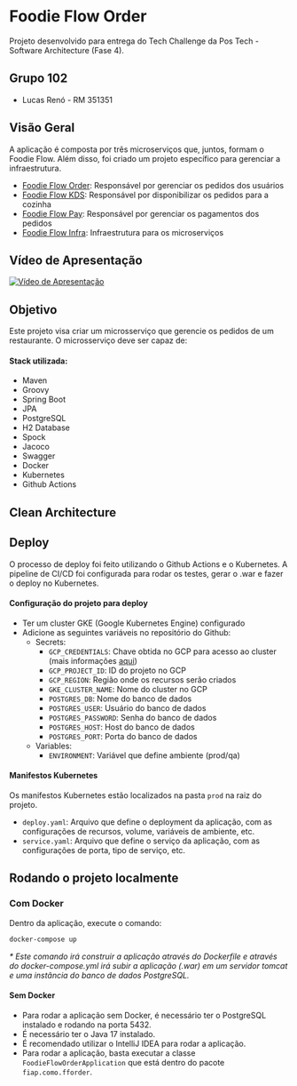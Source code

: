 # Foodie Flow Order

Projeto desenvolvido para entrega do Tech Challenge da Pos Tech - Software Architecture (Fase 4).

## Grupo 102

- Lucas Renó - RM 351351

## Visão Geral

A aplicação é composta por três microserviços que, juntos, formam o Foodie Flow. Além disso, foi criado um projeto
específico para gerenciar a infraestrutura.

- [Foodie Flow Order](https://github.com/lucasreno/FoodieFlowOrder): Responsável por gerenciar os pedidos dos usuários
- [Foodie Flow KDS](https://github.com/lucasreno/FoodieFlowKDS): Responsável por disponibilizar os pedidos para a
  cozinha
- [Foodie Flow Pay](https://github.com/lucasreno/FoodieFlowPay): Responsável por gerenciar os pagamentos dos pedidos
- [Foodie Flow Infra](https://github.com/lucasreno/FoodieFlowInfra): Infraestrutura para os microserviços

## Vídeo de Apresentação

[![Vídeo de Apresentação](https://img.youtube.com/vi/1Q6Q1Q1Q1Q1Q/0.jpg)](https://www.youtube.com/watch?v=1Q6Q1Q1Q1Q1Q)

## Objetivo

Este projeto visa criar um microsserviço que gerencie os pedidos de um restaurante. O microsserviço deve ser capaz de:

#### Stack utilizada:

- Maven
- Groovy
- Spring Boot
- JPA
- PostgreSQL
- H2 Database
- Spock
- Jacoco
- Swagger
- Docker
- Kubernetes
- Github Actions

## Clean Architecture

## Deploy

O processo de deploy foi feito utilizando o Github Actions e o Kubernetes.
A pipeline de CI/CD foi configurada para rodar os testes, gerar o .war e fazer o deploy no Kubernetes.

#### Configuração do projeto para deploy

- Ter um cluster GKE (Google Kubernetes Engine) configurado
- Adicione as seguintes variáveis no repositório do Github:
  - Secrets:
      - `GCP_CREDENTIALS`: Chave obtida no GCP para acesso ao cluster (mais informações [aqui](https://cloud.google.com/docs/authentication/api-keys?hl=pt-br))
      - `GCP_PROJECT_ID`: ID do projeto no GCP
      - `GCP_REGION`: Região onde os recursos serão criados
      - `GKE_CLUSTER_NAME`: Nome do cluster no GCP
      - `POSTGRES_DB`: Nome do banco de dados
      - `POSTGRES_USER`: Usuário do banco de dados
      - `POSTGRES_PASSWORD`: Senha do banco de dados
      - `POSTGRES_HOST`: Host do banco de dados
      - `POSTGRES_PORT`: Porta do banco de dados
  - Variables:
      - `ENVIRONMENT`: Variável que define ambiente (prod/qa)

#### Manifestos Kubernetes

Os manifestos Kubernetes estão localizados na pasta `prod` na raiz do projeto.
- `deploy.yaml`: Arquivo que define o deployment da aplicação, com as configurações de recursos, volume, variáveis de ambiente, etc.
- `service.yaml`: Arquivo que define o serviço da aplicação, com as configurações de porta, tipo de serviço, etc.

## Rodando o projeto localmente

### Com Docker

Dentro da aplicação, execute o comando:

```bash
docker-compose up
```

_* Este comando irá construir a aplicação através do Dockerfile e através do docker-compose.yml irá subir
a aplicação (.war) em um servidor tomcat e uma instância do banco de dados PostgreSQL._

#### Sem Docker

- Para rodar a aplicação sem Docker, é necessário ter o PostgreSQL instalado e rodando na porta 5432.
- É necessário ter o Java 17 instalado.
- É recomendado utilizar o IntelliJ IDEA para rodar a aplicação.
- Para rodar a aplicação, basta executar a classe `FoodieFlowOrderApplication` que está dentro do pacote
  `fiap.como.fforder`.
